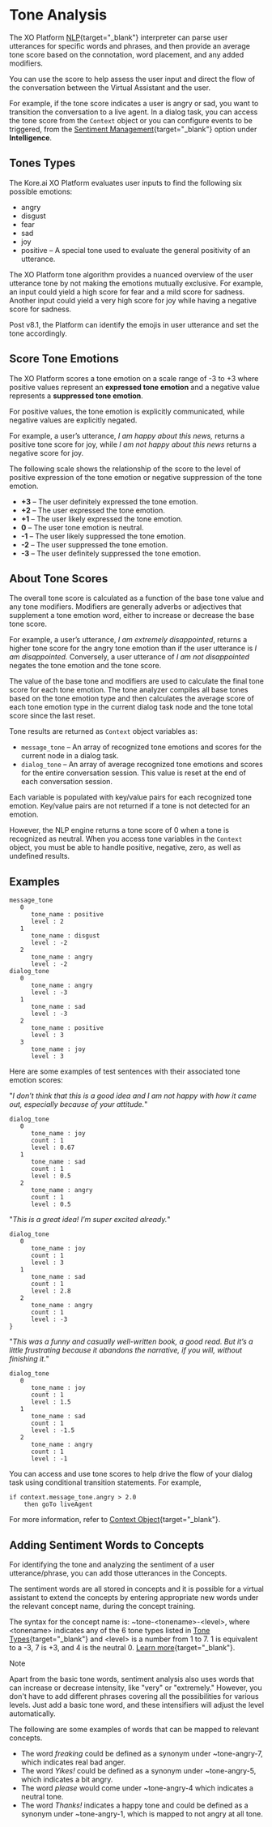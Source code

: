 # Tone Analysis

The XO Platform [NLP](/docs/xo/automation/natural-language/nlp-introduction/){target="_blank"} interpreter can parse user utterances for specific words and phrases, and then provide an average tone score based on the connotation, word placement, and any added modifiers. 

You can use the score to help assess the user input and direct the flow of the conversation between the Virtual Assistant and the user.

For example, if the tone score indicates a user is angry or sad, you want to transition the conversation to a live agent. In a dialog task, you can access the tone score from the `Context` object or you can configure events to be triggered, from the [Sentiment Management](/docs/xo/automation/intelligence/sentiment-management/sentiment-management-overview/){target="_blank"} option under **Intelligence**.

## Tones Types

The Kore.ai XO Platform evaluates user inputs to find the following six possible emotions:

* angry
* disgust
* fear
* sad
* joy
* positive – A special tone used to evaluate the general positivity of an utterance.

The XO Platform tone algorithm provides a nuanced overview of the user utterance tone by not making the emotions mutually exclusive. For example, an input could yield a high score for fear and a mild score for sadness. Another input could yield a very high score for joy while having a negative score for sadness.

Post v8.1, the Platform can identify the emojis in user utterance and set the tone accordingly.

## Score Tone Emotions

The XO Platform scores a tone emotion on a scale range of -3 to +3 where positive values represent an **expressed tone emotion** and a negative value represents a **suppressed tone emotion**.

For positive values, the tone emotion is explicitly communicated, while negative values are explicitly negated.

For example, a user’s utterance, _I am happy about this news,_ returns a positive tone score for joy, while _I am not happy about this news_ returns a negative score for joy.

The following scale shows the relationship of the score to the level of positive expression of the tone emotion or negative suppression of the tone emotion.



* **+3** – The user definitely expressed the tone emotion.
* **+2** – The user expressed the tone emotion.
* **+1** – The user likely expressed the tone emotion.
* **0** – The user tone emotion is neutral.
* **-1** – The user likely suppressed the tone emotion.
* **-2** – The user suppressed the tone emotion.
* **-3** – The user definitely suppressed the tone emotion.


## About Tone Scores

The overall tone score is calculated as a function of the base tone value and any tone modifiers. Modifiers are generally adverbs or adjectives that supplement a tone emotion word, either to increase or decrease the base tone score.

For example, a user’s utterance, _I am extremely disappointed_, returns a higher tone score for the angry tone emotion than if the user utterance is _I am disappointed._ Conversely, a user utterance of _I am not disappointed_ negates the tone emotion and the tone score.

The value of the base tone and modifiers are used to calculate the final tone score for each tone emotion. The tone analyzer compiles all base tones based on the tone emotion type and then calculates the average score of each tone emotion type in the current dialog task node and the tone total score since the last reset.

Tone results are returned as `Context` object variables as:

* `message_tone` – An array of recognized tone emotions and scores for the current node in a dialog task.
* `dialog_tone` – An array of average recognized tone emotions and scores for the entire conversation session. This value is reset at the end of each conversation session.

Each variable is populated with key/value pairs for each recognized tone emotion. Key/value pairs are not returned if a tone is not detected for an emotion. 

However, the NLP engine returns a tone score of 0 when a tone is recognized as neutral. When you access tone variables in the `Context` object, you must be able to handle positive, negative, zero, as well as undefined results.

## Examples

```
message_tone
   0
      tone_name : positive
      level : 2
   1
      tone_name : disgust
      level : -2
   2
      tone_name : angry
      level : -2
dialog_tone
   0
      tone_name : angry
      level : -3
   1
      tone_name : sad
      level : -3
   2
      tone_name : positive
      level : 3
   3
      tone_name : joy
      level : 3
```

Here are some examples of test sentences with their associated tone emotion scores: 

<div class="admonition note">
<p>"<i>I don’t think that this is a good idea and I am not happy with how it came out, especially because of your attitude.</i>"</p></div>

```
dialog_tone
   0
      tone_name : joy
      count : 1
      level : 0.67
   1
      tone_name : sad
      count : 1
      level : 0.5
   2
      tone_name : angry
      count : 1
      level : 0.5
```

<div class="admonition note">
<p>"<i>This is a great idea! I’m super excited already.</i>"</p></div>

```
dialog_tone
   0
      tone_name : joy
      count : 1
      level : 3
   1
      tone_name : sad
      count : 1
      level : 2.8
   2
      tone_name : angry
      count : 1
      level : -3
}
```

<div class="admonition note">
<p>"<i>This was a funny and casually well-written book, a good read. But it’s a little frustrating because it abandons the narrative, if you will, without finishing it.</i>"</p></div>

```
dialog_tone
   0
      tone_name : joy
      count : 1
      level : 1.5
   1
      tone_name : sad
      count : 1
      level : -1.5
   2
      tone_name : angry
      count : 1
      level : -1
```

You can access and use tone scores to help drive the flow of your dialog task using conditional transition statements. For example,

```
if context.message_tone.angry > 2.0
    then goTo liveAgent
```

For more information, refer to [Context Object](/docs/xo/automation/use-cases/context-object/){target="_blank"}.

## Adding Sentiment Words to Concepts

For identifying the tone and analyzing the sentiment of a user utterance/phrase, you can add those utterances in the Concepts.

The sentiment words are all stored in concepts and it is possible for a virtual assistant to extend the concepts by entering appropriate new words under the relevant concept name, during the concept training.

The syntax for the concept name is: ~tone-&lt;tonename>-&lt;level>, where &lt;tonename> indicates any of the 6 tone types listed in  [Tone Types](/docs/xo/automation/intelligence/sentiment-management/tone-analysis/#tones-types){target="_blank"} and &lt;level> is a number from 1 to 7. 1 is equivalent to a -3, 7 is +3, and 4 is the neutral 0. [Learn more](/docs/xo/automation/intelligence/sentiment-management/tone-analysis/#score-tone-emotions){target="_blank"}.

<div class="admonition note">
<p class="admonition-title">Note</p>
<p>Apart from the basic tone words, sentiment analysis also uses words that can increase or decrease intensity, like "very" or "extremely." However, you don't have to add different phrases covering all the possibilities for various levels. Just add a basic tone word, and these intensifiers will adjust the level automatically.</p>
</div>

The following are some examples of words that can be mapped to relevant concepts.

* The word _freaking_ could be defined as a synonym under ~tone-angry-7, which indicates real bad anger.
* The word _Yikes!_ could be defined as a synonym under ~tone-angry-5, which indicates a bit angry.
* The word _please_ would come under ~tone-angry-4 which indicates a neutral tone.
* The word _Thanks!_ indicates a happy tone and could be defined as a synonym under ~tone-angry-1, which is mapped to not angry at all tone.